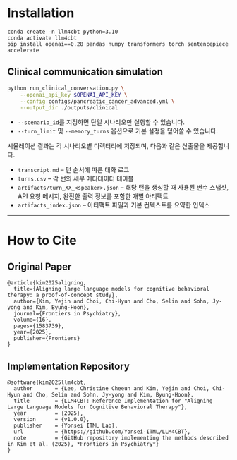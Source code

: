 # Installation

```
conda create -n llm4cbt python=3.10
conda activate llm4cbt
pip install openai==0.28 pandas numpy transformers torch sentencepiece accelerate
```

## Clinical communication simulation

```bash
python run_clinical_conversation.py \
    --openai_api_key $OPENAI_API_KEY \
    --config configs/pancreatic_cancer_advanced.yml \
    --output_dir ./outputs/clinical
```

* `--scenario_id`를 지정하면 단일 시나리오만 실행할 수 있습니다.
* `--turn_limit` 및 `--memory_turns` 옵션으로 기본 설정을 덮어쓸 수 있습니다.

시뮬레이션 결과는 각 시나리오별 디렉터리에 저장되며, 다음과 같은 산출물을 제공합니다.

* `transcript.md` – 턴 순서에 따른 대화 로그
* `turns.csv` – 각 턴의 세부 메타데이터 테이블
* `artifacts/turn_XX_<speaker>.json` – 해당 턴을 생성할 때 사용된 변수 스냅샷, API 요청 메시지, 완전한 출력 정보를 포함한 개별 아티팩트
* `artifacts_index.json` – 아티팩트 파일과 기본 컨텍스트를 요약한 인덱스

---

# How to Cite

## Original Paper

```
@article{kim2025aligning,
  title={Aligning large language models for cognitive behavioral therapy: a proof-of-concept study},
  author={Kim, Yejin and Choi, Chi-Hyun and Cho, Selin and Sohn, Jy-yong and Kim, Byung-Hoon},
  journal={Frontiers in Psychiatry},
  volume={16},
  pages={1583739},
  year={2025},
  publisher={Frontiers}
}
```

## Implementation Repository
```
@software{kim2025llm4cbt,
  author       = {Lee, Christine Cheeun and Kim, Yejin and Choi, Chi-Hyun and Cho, Selin and Sohn, Jy-yong and Kim, Byung-Hoon},
  title        = {LLM4CBT: Reference Implementation for "Aligning Large Language Models for Cognitive Behavioral Therapy"},
  year         = {2025},
  version      = {v1.0.0},
  publisher    = {Yonsei ITML Lab},
  url          = {https://github.com/Yonsei-ITML/LLM4CBT},
  note         = {GitHub repository implementing the methods described in Kim et al. (2025), *Frontiers in Psychiatry*}
}
```
